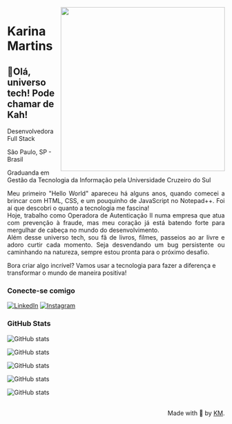 <img align="right" height="380"  src="https://github.com/karinacmartins/karinacmartins/assets/131190006/eccfec51-91e3-44c0-a586-e155ff720b7f" >


<h1>
Karina Martins 
</h1>

<h2>
    <span> 👋Olá, universo tech! Pode chamar de Kah! </span>
</h2>
<p>Desenvolvedora Full Stack</p>
<p>São Paulo, SP - Brasil</p>
<p> Graduanda em Gestão da Tecnologia da Informação pela Universidade Cruzeiro do Sul</p>


<p align="justify">Meu primeiro "Hello World" apareceu há alguns anos, quando comecei a brincar com HTML, CSS, e um pouquinho de JavaScript no Notepad++. Foi aí que descobri o quanto a tecnologia me fascina!
<br> 
Hoje, trabalho como Operadora de Autenticação II numa empresa que atua com prevenção à fraude, mas meu coração já está batendo forte para mergulhar de cabeça no mundo do desenvolvimento.
<br>
Além desse universo tech, sou fã de livros, filmes, passeios ao ar livre e adoro curtir cada momento. Seja desvendando um bug persistente ou caminhando na natureza, sempre estou pronta para o próximo desafio.</p>
 <p>
 Bora criar algo incrível? Vamos usar a tecnologia para fazer a diferença e transformar o mundo de maneira positiva!
<p>
 

<h3 align="left">Conecte-se comigo</h3>

[![LinkedIn](https://img.shields.io/badge/-LinkedIn-000?style=for-the-badge&logo=linkedin&logoColor=FF00F6&color:FFF)](https://www.linkedin.com/in/karinacmartins/)
[![Instagram](https://img.shields.io/badge/-Instagram-000?style=for-the-badge&logo=instagram&logoColor=FF00F6&color:FFF)](https://www.instagram.com/karinamartins_eu/)


<h3 align="left">GitHub Stats</h3>

![GitHub stats](https://github-readme-stats-git-masterrstaa-rickstaa.vercel.app/api?username=karinacmartins&hide_title=true&show_icons=true&include_all_commits=false&count_private=true&line_height=25&hide=issues&bg_color=000&title_color=FF00F6&text_color=FFF&border_radius=3&border_color=36123c&icon_color=FF00F6&theme=jolly) <br>

![GitHub stats](https://github-readme-stats-git-masterrstaa-rickstaa.vercel.app/api/top-langs/?username=karinacmartins&hide_title=true&show_icons=true&include_all_commits=false&count_private=true&line_height=25&hide=issues&bg_color=000&title_color=FF00F6&text_color=FFF&border_radius=3&border_color=36123c&icon_color=FF00F6&theme=jolly) <br>

![GitHub stats](https://github-readme-streak-stats.herokuapp.com/?user=karinacmartins&hide_title=true&show_icons=true&include_all_commits=false&count_private=true&line_height=25&hide=issues&bg_color=000&title_color=FF00F6&text_color=FFF&border_radius=3&border_color=36123c&icon_color=FF00F6&theme=jolly)

![GitHub stats](https://github-profile-trophy.vercel.app/?username=karinacmartins&theme=flat&no-frame=false&no-bg=false&margin-w=4)

![GitHub stats](https://pageview.vercel.app/?github_user=karinacmartins)


<br>

  <div align="right">Made with 💜 by <a href="https://github.com/karinacmartins">KM</a>.</div>
